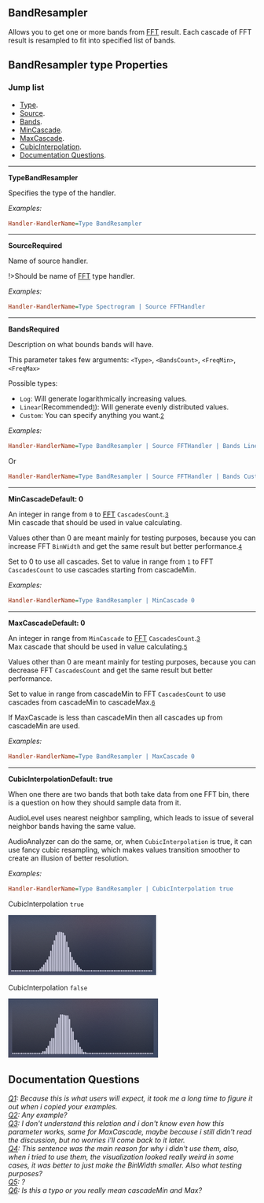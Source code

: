## BandResampler

Allows you to get one or more bands from [FFT](/docs/handler-types/fft/fft.md) result.
Each cascade of FFT result is resampled to fit into specified list of bands.

## BandResampler type Properties

### Jump list

- [Type](#type).
- [Source](#source).
- [Bands](#bands).
- [MinCascade](#min-cascade).
- [MaxCascade](#max-cascade).
- [CubicInterpolation](#cubic-interpolation).
- [Documentation Questions](#q).

---

<p id="type" class="p-title"><b>Type</b><b>BandResampler</b></p>

Specifies the type of the handler.

_Examples:_

```ini
Handler-HandlerName=Type BandResampler
```

---

<p id="source" class="p-title"><b>Source</b><b>Required</b></p>

Name of source handler.

!>Should be name of [FFT](/docs/handler-types/fft/fft.md) type handler.

_Examples:_

```ini
Handler-HandlerName=Type Spectrogram | Source FFTHandler
```

---

<p id="bands" class="p-title"><b>Bands</b><b>Required</b></p>

Description on what bounds bands will have.

This parameter takes few arguments: `<Type>`, `<BandsCount>`, `<FreqMin>`, `<FreqMax>`

Possible types:

- `Log`: Will generate logarithmically increasing values.
- `Linear`(Recommended<small id="i1">[1](#q)</small>): Will generate evenly distributed values.
- `Custom`: You can specify anything you want.<small id="i2">[2](#q)</small>

_Examples:_

```ini
Handler-HandlerName=Type BandResampler | Source FFTHandler | Bands Linear 5 20 110
```

Or

```ini
Handler-HandlerName=Type BandResampler | Source FFTHandler | Bands Custom (?)
```

---

<p id="min-cascade" class="p-title"><b>MinCascade</b><b>Default: 0</b></p>

An integer in range from `0` to [FFT](/docs/handler-types/fft/fft?id=cascades-count) `CascadesCount`.<small id="i3">[3](#q)</small><br/>
Min cascade that should be used in value calculating.

Values other than 0 are meant mainly for testing purposes, because you can increase FFT `BinWidth` and get the same result but better performance.<small id="i4">[4](#q)</small><br/>

Set to 0 to use all cascades. Set to value in range from `1` to FFT `CascadesCount` to use cascades starting from cascadeMin.

_Examples:_

```ini
Handler-HandlerName=Type BandResampler | MinCascade 0
```

---

<p id="max-cascade" class="p-title"><b>MaxCascade</b><b>Default: 0</b></p>

An integer in range from `MinCascade` to [FFT](/docs/handler-types/fft/fft?id=cascades-count) `CascadesCount`.<small id="i3">[3](#q)</small><br/>
Max cascade that should be used in value calculating.<small id="i5">[5](#q)</small>

Values other than 0 are meant mainly for testing purposes, because you can decrease FFT `CascadesCount` and get the same result but better performance.

Set to value in range from cascadeMin to FFT `CascadesCount` to use cascades from cascadeMin to cascadeMax.<small id="i6">[6](#q)</small>

If MaxCascade is less than cascadeMin then all cascades up from cascadeMin are used.

_Examples:_

```ini
Handler-HandlerName=Type BandResampler | MaxCascade 0
```

---

<p id="cubic-interpolation" class="p-title"><b>CubicInterpolation</b><b>Default: true</b></p>

When one there are two bands that both take data from one FFT bin, there is a question on how they should sample data from it.

AudioLevel uses nearest neighbor sampling, which leads to issue of several neighbor bands having the same value.

AudioAnalyzer can do the same, or, when `CubicInterpolation` is true, it can use fancy cubic resampling, which makes values transition smoother to create an illusion of better resolution.

_Examples:_

```ini
Handler-HandlerName=Type BandResampler | CubicInterpolation true
```

CubicInterpolation `true`

<img src="docs\handler-types\examples\fft\cubic-interpolation-true.PNG" />

CubicInterpolation `false`

<img src="docs\handler-types\examples\fft\cubic-interpolation-false.PNG" />

## Documentation Questions <i id="q">

[Q1](#i1): Because this is what users will expect, it took me a long time to figure it out when i copied your examples.<br/>
[Q2](#i2): Any example?<br/>
[Q3](#i3): I don't understand this relation and i don't know even how this parameter works, same for MaxCascade, maybe because i still didn't read the discussion, but no worries i'll come back to it later.<br/>
[Q4](#i4): This sentence was the main reason for why i didn't use them, also, when i tried to use them, the visualization looked really weird in some cases, it was better to just make the BinWidth smaller. Also what testing purposes?<br/>
[Q5](#i5): ?<br/>
[Q6](#i6): Is this a typo or you really mean cascadeMin and Max?<br/>

</i>
